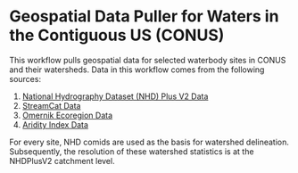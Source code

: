 # Geospatial Data Puller for Waters in the Contiguous US (CONUS)

This workflow pulls geospatial data for selected waterbody sites in CONUS and their watersheds. Data in this workflow comes from the following sources:

1) [National Hydrography Dataset (NHD) Plus V2 Data](https://nhdplus.com/NHDPlus/NHDPlusV2_home.php)
2) [StreamCat Data](https://www.epa.gov/national-aquatic-resource-surveys/streamcat-dataset)
3) [Omernik Ecoregion Data](https://www.epa.gov/eco-research/level-iii-and-iv-ecoregions-continental-united-states)
4) [Aridity Index Data](https://figshare.com/articles/dataset/Global_Aridity_Index_and_Potential_Evapotranspiration_ET0_Climate_Database_v2/7504448/6)

For every site, NHD comids are used as the basis for watershed delineation. Subsequently, the resolution of these watershed statistics is at the NHDPlusV2 catchment level. 
